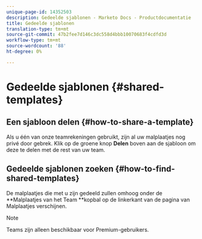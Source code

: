 ```yaml
---
unique-page-id: 14352503
description: Gedeelde sjablonen - Marketo Docs - Productdocumentatie
title: Gedeelde sjablonen
translation-type: tm+mt
source-git-commit: 47b2fee7d146c3dc558d4bbb10070683f4cdfd3d
workflow-type: tm+mt
source-wordcount: '88'
ht-degree: 0%

---
```



# Gedeelde sjablonen {#shared-templates}

## Een sjabloon delen {#how-to-share-a-template}

Als u één van onze teamrekeningen gebruikt, zijn al uw malplaatjes nog privé door gebrek. Klik op de groene knop **Delen** boven aan de sjabloon om deze te delen met de rest van uw team.

## Gedeelde sjablonen zoeken  {#how-to-find-shared-templates}

De malplaatjes die met u zijn gedeeld zullen omhoog onder de **Malplaatjes van het Team **kopbal op de linkerkant van de pagina van Malplaatjes verschijnen.

>[!NOTE]
>
>Teams zijn alleen beschikbaar voor Premium-gebruikers.

